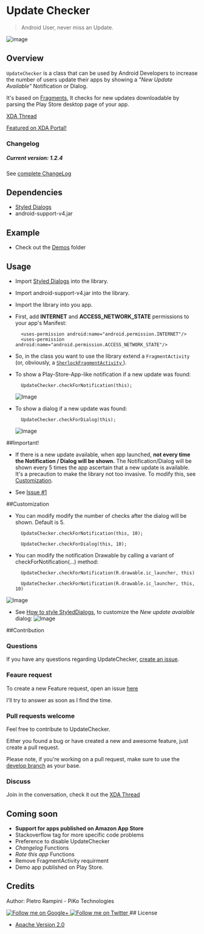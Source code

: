 # Update Checker

> Android User, never miss an Update.

![image](https://raw.github.com/rampo/UpdateChecker/master/arts/flow_dialog.png)

## Overview

`UpdateChecker` is a class that can be used by Android Developers to increase the number of users update their apps by showing a *"New Update Available"* Notification or Dialog. 

It's based on  [Fragments](http://developer.android.com/guide/components/fragments.html), It checks for new updates downloadable by parsing the Play Store desktop page of your app.

[XDA Thread](http://forum.xda-developers.com/showthread.php?t=2412385)

[Featured on XDA Portal!](http://www.xda-developers.com/android/prod-your-apps-users-to-update-with-updatechecker-library/)

### Changelog
##### Current version: 1.2.4

See [complete ChangeLog](https://github.com/rampo/UpdateChecker/blob/master/CHANGELOG.md)

## Dependencies
- [Styled Dialogs](https://github.com/inmite/android-styled-dialogs)
- android-support-v4.jar

## Example
- Check out the [Demos](https://github.com/rampo/UpdateChecker/tree/master/demo) folder

## Usage

- Import [Styled Dialogs](https://github.com/inmite/android-styled-dialogs) into the library.

- Import android-support-v4.jar into the library.

- Import the library into you app.

- First, add **INTERNET** and **ACCESS_NETWORK_STATE** permissions to your app's Manifest:

    	<uses-permission android:name="android.permission.INTERNET"/>
    	<uses-permission android:name="android.permission.ACCESS_NETWORK_STATE"/>
    	
- So, in the class you want to use the library extend a `FragmentActivity`  (or, obviously, a [`SherlockFragmentActivity` ](https://github.com/JakeWharton/ActionBarSherlock/blob/master/actionbarsherlock/src/com/actionbarsherlock/app/SherlockFragmentActivity.java)).

- To show a Play-Store-App-like notification if a new update was found:

    	UpdateChecker.checkForNotification(this);
	![Image](https://raw.github.com/rampo/UpdateChecker/master/arts/notification_only.png)

- To show a dialog if a new update was found:

    	UpdateChecker.checkForDialog(this);
	![Image](https://raw.github.com/rampo/UpdateChecker/master/arts/dialog.png)


##Important!

- If there is a new update available, when app launched, **not every time the Notification / Dialog will be shown.**
The Notification/Dialog will be shown every 5 times the app ascertain that a new update is available.
It's a precaution to make the library not too invasive. To modify this, see [Customization](https://github.com/rampo/UpdateChecker#customization).

- See [Issue #1](https://github.com/rampo/UpdateChecker/issues/1)

##Customization
- You can modify modify the number of checks after the dialog will be shown. Default is 5.
 
	    UpdateChecker.checkForNotification(this, 10);
	    
	    UpdateChecker.checkForDialog(this, 10);


- You can modify the notification Drawable by calling a variant of checkForNotification(...) method:

        UpdateChecker.checkForNotification(R.drawable.ic_launcher, this)
        
        UpdateChecker.checkForNotification(R.drawable.ic_launcher, this, 10)
![Image](https://raw.github.com/rampo/UpdateChecker/master/arts/notification_only_custom.png)
        
- See [How to style StyledDialogs](https://github.com/inmite/android-styled-dialogs#how-to-style-all-dialogs), to customize the *New update avaialble* dialog:
![Image](https://raw.github.com/rampo/UpdateChecker/master/arts/dialog_custom.png)


##Contribution


### Questions

If you have any questions regarding UpdateChecker, [create an issue](https://github.com/rampo/UpdateChecker/issues/new).

### Feaure request

To create a new Feature request, open an issue [here](https://github.com/rampo/UpdateChecker/issues?labels=optimization%2Crequest&page=1&state=open)

I'll try to answer as soon as I find the time.

### Pull requests welcome

Feel free to contribute to UpdateChecker.

Either you found a bug or have created a new and awesome feature, just create a pull request.

Please note, if you're working on a pull request, make sure to use the [develop branch](https://github.com/rampo/UpdateChecker/tree/develop) as your base.

### Discuss

Join in the conversation, check it out the [XDA Thread](http://forum.xda-developers.com/showthread.php?t=2412385)

## Coming soon
 - **Support for apps published on Amazon App Store**
 - Stackoverflow tag for more specific code problems
 - Preference to disable UpdateChecker
 - *Changelog* Functions
 - *Rate this app* Functions
 - Remove FragmentActivity requirment 
 - Demo app published on Play Store.
 
## Credits

Author: Pietro Rampini - PiKo Technologies

<a href="https://plus.google.com/u/0/110441803915933521642/posts">
  <img alt="Follow me on Google+"
       src="https://github.com/gabrielemariotti/cardslib/raw/master/demo/images/g+64.png" />
</a>
<a href="https://twitter.com/rampinipietro">
  <img alt="Follow me on Twitter"
       src="https://github.com/gabrielemariotti/cardslib/raw/master/demo/images/twitter64.png" />
</a>
## License

* [Apache Version 2.0](http://www.apache.org/licenses/LICENSE-2.0.html)
